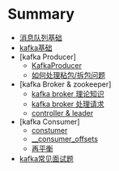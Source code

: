 # Summary

* [消息队列基础](./content/basic.md)
* [kafka基础](./content/kafka_basic.md)
* [kafka Producer]
    * [KafkaProducer](./content/producer.md)
    * [如何处理粘包/拆包问题](./content/producer2.md)
* [kafka Broker & zookeeper]
    * [kafka broker 理论知识](./content/broker.md)
    * [kafka broker 处理请求](./content/broker_kafkaapis.md)
    * [controller & leader](./content/broker_controller.md)
* [kafka Consumer]
    * [constumer](./content/consumer.md)
    * [__consumer_offsets](./content/consumer_offset.md)
    * [再平衡](./content/rebalance.md)
* [kafka常见面试题](./content/pro.md)
